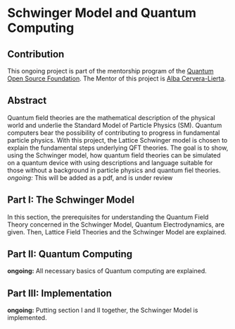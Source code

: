 # Schwinger Model and Quantum Computing
## Contribution
This ongoing project is part of the mentorship program of the [Quantum Open Source Foundation](https://qosf.org/).
The Mentor of this project is [Alba Cervera-Lierta](https://albacl.github.io).
## Abstract
Quantum field theories are the mathematical description of the physical world and underlie the Standard Model of Particle Physics (SM). Quantum computers bear the possibility of contributing to progress in fundamental particle physics. With this project, the Lattice Schwinger model is chosen to explain the fundamental steps underlying QFT theories. The goal is to show, using the Schwinger model, how quantum field theories can be simulated on a quantum device with using descriptions and language suitable for those without a background in particle physics and quantum fiel theories.
*ongoing:* This will be added as a pdf, and is under review
## Part I: The Schwinger Model
In this section, the prerequisites for understanding the Quantum Field Theory concerned in the Schwinger Model, Quantum Electrodynamics, are given. Then, Lattice Field Theories and the Schwinger Model are explained.
## Part II: Quantum Computing 
**ongoing:** All necessary basics of Quantum computing are explained.
## Part III: Implementation
**ongoing:** Putting section I and II together, the Schwinger Model is implemented.
